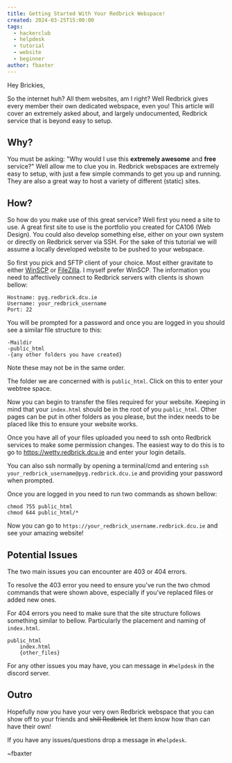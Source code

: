 ```yaml
---
title: Getting Started With Your Redbrick Webspace!
created: 2024-03-25T15:00:00
tags:
  - hackerclub
  - helpdesk
  - tutorial
  - website
  - beginner
author: fbaxter
---
```

Hey Brickies,

So the internet huh? All them websites, am I right? Well Redbrick gives every member their own dedicated webspace, even you! This article will cover an extremely asked about, and largely undocumented, Redbrick service that is beyond easy to setup.

## Why?
You must be asking: "Why would I use this **extremely awesome** and **free** service?" Well allow me to clue you in. Redbrick webspaces are extremely easy to setup, with just a few simple commands to get you up and running. They are also a great way to host a variety of different (static) sites.

## How?
So how do you make use of this great service? Well first you need a site to use. A great first site to use is the portfolio you created for CA106 (Web Design). You could also develop something else, either on your own system or directly on Redbrick server via SSH. For the sake of this tutorial we will assume a locally developed website to be pushed to your webspace.

So first you pick and SFTP client of your choice. Most either gravitate to either [WinSCP](https://winscp.net/eng/index.php) or [FileZilla](https://filezilla-project.org/). I myself prefer WinSCP. The information you need to affectively connect to Redbrick servers with clients is shown bellow:

```
Hostname: pyg.redbrick.dcu.ie
Username: your_redbrick_username
Port: 22
```

You will be prompted for a password and once you are logged in you should see a similar file structure to this:
```
-Maildir
-public_html
-{any other folders you have created}
```
Note these may not be in the same order.

The folder we are concerned with is `public_html`. Click on this to enter your webtree space. 

Now you can begin to transfer the files required for your website. Keeping in mind that your `index.html` should be in the root of you `public_html`. Other pages can be put in other folders as you please, but the index needs to be placed like this to ensure your website works.

Once you have all of your files uploaded you need to ssh onto Redbrick services to make some permission changes. The easiest way to do this is to go to https://wetty.redbrick.dcu.ie and enter your login details. 

You can also ssh normally by opening a terminal/cmd and entering `ssh your_redbrick_username@pyg.redbrick.dcu.ie` and providing your password when prompted.

Once you are logged in you need to run two commands as shown bellow:
```
chmod 755 public_html
chmod 644 public_html/*
```

Now you can go to `https://your_redbrick_username.redbrick.dcu.ie` and see your amazing website!

## Potential Issues
The two main issues you can encounter are 403 or 404 errors.

To resolve the 403 error you need to ensure you've run the two chmod commands that were shown above, especially if you've replaced files or added new ones. 

For 404 errors you need to make sure that the site structure follows something similar to bellow. Particularly the placement and naming of `index.html`.
```
public_html
	index.html
	{other_files}
```

For any other issues you may have, you can message in `#helpdesk` in the discord server.

## Outro
Hopefully now you have your very own Redbrick webspace that you can show off to your friends and ~~shill Redbrick~~ let them know how than can have their own!

If you have any issues/questions drop a message in `#helpdesk`.

~fbaxter

